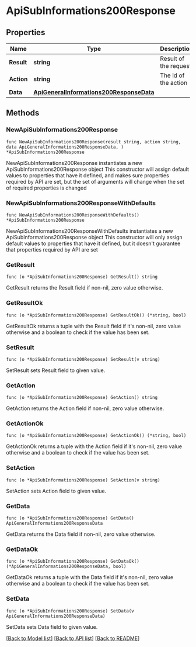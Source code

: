 # ApiSubInformations200Response

## Properties

Name | Type | Description | Notes
------------ | ------------- | ------------- | -------------
**Result** | **string** | Result of the request | 
**Action** | **string** | The id of the action | 
**Data** | [**ApiGeneralInformations200ResponseData**](ApiGeneralInformations200ResponseData.md) |  | 

## Methods

### NewApiSubInformations200Response

`func NewApiSubInformations200Response(result string, action string, data ApiGeneralInformations200ResponseData, ) *ApiSubInformations200Response`

NewApiSubInformations200Response instantiates a new ApiSubInformations200Response object
This constructor will assign default values to properties that have it defined,
and makes sure properties required by API are set, but the set of arguments
will change when the set of required properties is changed

### NewApiSubInformations200ResponseWithDefaults

`func NewApiSubInformations200ResponseWithDefaults() *ApiSubInformations200Response`

NewApiSubInformations200ResponseWithDefaults instantiates a new ApiSubInformations200Response object
This constructor will only assign default values to properties that have it defined,
but it doesn't guarantee that properties required by API are set

### GetResult

`func (o *ApiSubInformations200Response) GetResult() string`

GetResult returns the Result field if non-nil, zero value otherwise.

### GetResultOk

`func (o *ApiSubInformations200Response) GetResultOk() (*string, bool)`

GetResultOk returns a tuple with the Result field if it's non-nil, zero value otherwise
and a boolean to check if the value has been set.

### SetResult

`func (o *ApiSubInformations200Response) SetResult(v string)`

SetResult sets Result field to given value.


### GetAction

`func (o *ApiSubInformations200Response) GetAction() string`

GetAction returns the Action field if non-nil, zero value otherwise.

### GetActionOk

`func (o *ApiSubInformations200Response) GetActionOk() (*string, bool)`

GetActionOk returns a tuple with the Action field if it's non-nil, zero value otherwise
and a boolean to check if the value has been set.

### SetAction

`func (o *ApiSubInformations200Response) SetAction(v string)`

SetAction sets Action field to given value.


### GetData

`func (o *ApiSubInformations200Response) GetData() ApiGeneralInformations200ResponseData`

GetData returns the Data field if non-nil, zero value otherwise.

### GetDataOk

`func (o *ApiSubInformations200Response) GetDataOk() (*ApiGeneralInformations200ResponseData, bool)`

GetDataOk returns a tuple with the Data field if it's non-nil, zero value otherwise
and a boolean to check if the value has been set.

### SetData

`func (o *ApiSubInformations200Response) SetData(v ApiGeneralInformations200ResponseData)`

SetData sets Data field to given value.



[[Back to Model list]](../README.md#documentation-for-models) [[Back to API list]](../README.md#documentation-for-api-endpoints) [[Back to README]](../README.md)


